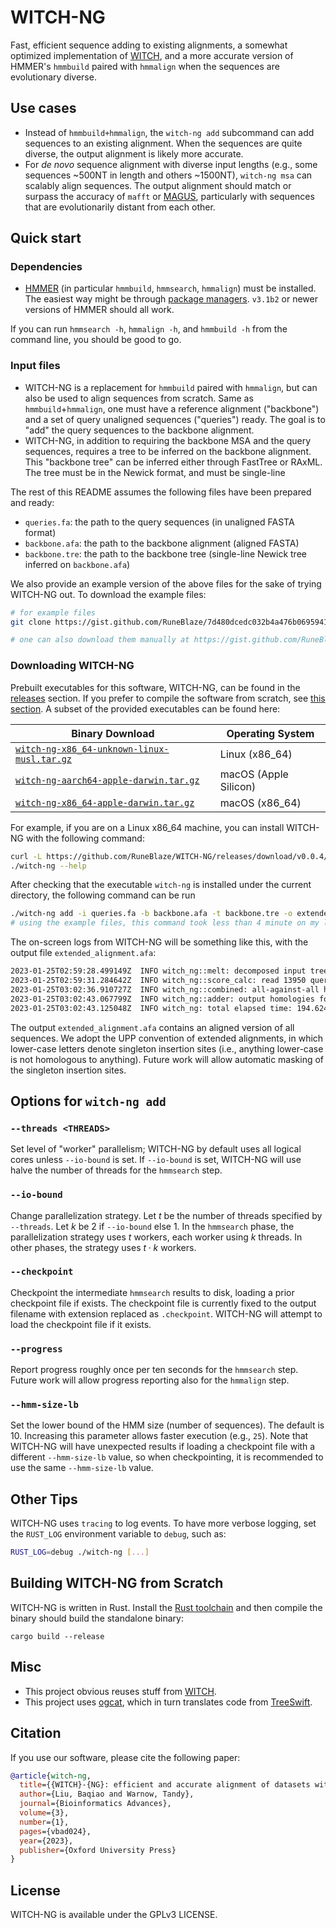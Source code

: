 WITCH-NG
================

Fast, efficient sequence adding to existing alignments, a somewhat optimized implementation of [WITCH](https://github.com/c5shen/WITCH), and a more accurate version of HMMER's `hmmbuild` paired with `hmmalign` when the sequences are evolutionary diverse.

## Use cases

 - Instead of `hmmbuild+hmmalign`, the `witch-ng add` subcommand can add sequences to an existing alignment. When the sequences are quite diverse, the output alignment is likely more accurate.
 - For *de novo* sequence alignment with diverse input lengths (e.g., some sequences ~500NT in length and others ~1500NT), `witch-ng msa` can scalably align sequences. The output alignment should match or surpass the accuracy of `mafft` or [MAGUS](https://github.com/vlasmirnov/MAGUS), particularly with sequences that are evolutionarily distant from each other.

## Quick start

### Dependencies

 - [HMMER](http://hmmer.org/) (in particular `hmmbuild`, `hmmsearch`, `hmmalign`) must be installed. The easiest way might be through [package managers](http://hmmer.org/documentation.html). `v3.1b2` or newer versions of HMMER should all work.

If you can run `hmmsearch -h`, `hmmalign -h`, and `hmmbuild -h` from the command line, you should be good to go.

### Input files

 - WITCH-NG is a replacement for `hmmbuild` paired with `hmmalign`, but can also be used to align sequences from scratch. Same as `hmmbuild`+`hmmalign`, one must have a reference alignment ("backbone") and a set of query unaligned sequences ("queries") ready. The goal is to "add" the query sequences to the backbone alignment.
 - WITCH-NG, in addition to requiring the backbone MSA and the query sequences, requires a tree to be inferred on the backbone alignment. This "backbone tree" can be inferred either through FastTree or RAxML. The tree must be in the Newick format, and must be single-line

The rest of this README assumes the following files have been prepared and ready:

  - `queries.fa`: the path to the query sequences (in unaligned FASTA format)
  - `backbone.afa`: the path to the backbone alignment (aligned FASTA)
  - `backbone.tre`: the path to the backbone tree (single-line Newick tree inferred on `backbone.afa`)

We also provide an example version of the above files for the sake of trying WITCH-NG out. To download the example files:

```bash
# for example files
git clone https://gist.github.com/RuneBlaze/7d480dcedc032b4a476b06959410916b witch-ng-examples && cd witch-ng-examples

# one can also download them manually at https://gist.github.com/RuneBlaze/7d480dcedc032b4a476b06959410916b
```

### Downloading WITCH-NG

Prebuilt executables for this software, WITCH-NG, can be found in the [releases](https://github.com/RuneBlaze/WITCH-NG/releases/) section. If you prefer to compile the software from scratch, see [this section](#building-witch-ng-from-scratch). A subset of the provided executables can be found here:

| Binary Download                                                            | Operating System |
|----------------------------------------------------------------------------------|---------------------------------|
| [`witch-ng-x86_64-unknown-linux-musl.tar.gz`](https://github.com/RuneBlaze/WITCH-NG/releases/download/v0.0.4/witch-ng-x86_64-unknown-linux-musl.tar.gz)         | Linux (x86_64)                   |
| [`witch-ng-aarch64-apple-darwin.tar.gz`](https://github.com/RuneBlaze/WITCH-NG/releases/download/v0.0.4/witch-ng-aarch64-apple-darwin.tar.gz)              | macOS (Apple Silicon)            |
| [`witch-ng-x86_64-apple-darwin.tar.gz`](https://github.com/RuneBlaze/WITCH-NG/releases/download/v0.0.4/witch-ng-x86_64-apple-darwin.tar.gz)                | macOS (x86_64)                   |

For example, if you are on a Linux x86_64 machine, you can install WITCH-NG with the following command:

```bash
curl -L https://github.com/RuneBlaze/WITCH-NG/releases/download/v0.0.4/witch-ng-x86_64-unknown-linux-musl.tar.gz | tar -xz
./witch-ng --help
```


After checking that the executable `witch-ng` is installed under the current directory, the following command can be run

```bash
./witch-ng add -i queries.fa -b backbone.afa -t backbone.tre -o extended_alignment.afa
# using the example files, this command took less than 4 minute on my laptop
```

The on-screen logs from WITCH-NG will be something like this, with the output file `extended_alignment.afa`:

```bash
2023-01-25T02:59:28.499149Z  INFO witch_ng::melt: decomposed input tree num_subsets=275
2023-01-25T02:59:31.284642Z  INFO witch_ng::score_calc: read 13950 query sequences
2023-01-25T03:02:36.910727Z  INFO witch_ng::combined: all-against-all hmmsearch (with adjusted bitscore calculation) took 185.626686208s
2023-01-25T03:02:43.067799Z  INFO witch_ng::adder: output homologies formatted, output alignment will have 874 columns
2023-01-25T03:02:43.125048Z  INFO witch_ng: total elapsed time: 194.624788166s
```

The output `extended_alignment.afa` contains an aligned version of all sequences. We adopt the UPP convention of extended alignments, in which lower-case letters denote singleton insertion sites (i.e., anything lower-case is not homologous to anything). Future work will allow automatic masking of the singleton insertion sites.

## Options for `witch-ng add`

### `--threads <THREADS>`

Set level of "worker" parallelism; WITCH-NG by default uses all logical cores unless `--io-bound` is set. If
`--io-bound` is set, WITCH-NG will use halve the number of threads for the `hmmsearch` step.

### `--io-bound`

Change parallelization strategy. Let $t$ be the number of threads specified by `--threads`. Let $k$ be $2$
if `--io-bound` else $1$. In the `hmmsearch` phase, the parallelization strategy uses $t$ workers, each worker using $k$ threads.
In other phases, the strategy uses $t \cdot k$ workers.

### `--checkpoint`

Checkpoint the intermediate `hmmsearch` results to disk, loading a prior checkpoint file if exists. The checkpoint file is currently fixed to the output filename with
extension replaced as `.checkpoint`. WITCH-NG will attempt to load the checkpoint file if it exists.

### `--progress`

Report progress roughly once per ten seconds for the `hmmsearch` step. Future work will allow progress reporting also for the `hmmalign` step.

### `--hmm-size-lb`

Set the lower bound of the HMM size (number of sequences). The default is 10. Increasing this parameter allows faster execution (e.g., `25`). Note that WITCH-NG will have unexpected results if loading a checkpoint file with a different `--hmm-size-lb` value, so
when checkpointing, it is recommended to use the same `--hmm-size-lb` value.

## Other Tips

WITCH-NG uses `tracing` to log events. To have more verbose logging, set the `RUST_LOG` environment variable to `debug`, such as:

```bash
RUST_LOG=debug ./witch-ng [...]
```

## Building WITCH-NG from Scratch

WITCH-NG is written in Rust. Install the [Rust toolchain](https://www.rust-lang.org/tools/install) and then compile the binary should build the standalone binary:

```shell
cargo build --release
```

## Misc

 - This project obvious reuses stuff from [WITCH](https://github.com/c5shen/WITCH).
 - This project uses [ogcat](https://github.com/RuneBlaze/ogcat), which in turn translates code from [TreeSwift](https://niema.net/TreeSwift/).

## Citation

If you use our software, please cite the following paper:

```bibtex
@article{witch-ng,
  title={{WITCH}-{NG}: efficient and accurate alignment of datasets with sequence length heterogeneity},
  author={Liu, Baqiao and Warnow, Tandy},
  journal={Bioinformatics Advances},
  volume={3},
  number={1},
  pages={vbad024},
  year={2023},
  publisher={Oxford University Press}
}
```

## License

WITCH-NG is available under the GPLv3 LICENSE.